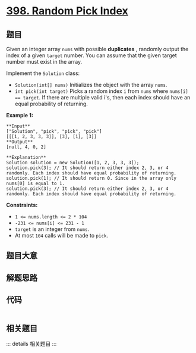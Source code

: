 # [398. Random Pick Index](https://leetcode.com/problems/random-pick-index)

## 题目

Given an integer array `nums` with possible **duplicates** , randomly output
the index of a given `target` number. You can assume that the given target
number must exist in the array.

Implement the `Solution` class:

  * `Solution(int[] nums)` Initializes the object with the array `nums`.
  * `int pick(int target)` Picks a random index `i` from `nums` where `nums[i] == target`. If there are multiple valid i's, then each index should have an equal probability of returning.



**Example 1:**

    
    
    **Input**
    ["Solution", "pick", "pick", "pick"]
    [[[1, 2, 3, 3, 3]], [3], [1], [3]]
    **Output**
    [null, 4, 0, 2]
    
    **Explanation**
    Solution solution = new Solution([1, 2, 3, 3, 3]);
    solution.pick(3); // It should return either index 2, 3, or 4 randomly. Each index should have equal probability of returning.
    solution.pick(1); // It should return 0. Since in the array only nums[0] is equal to 1.
    solution.pick(3); // It should return either index 2, 3, or 4 randomly. Each index should have equal probability of returning.
    



**Constraints:**

  * `1 <= nums.length <= 2 * 104`
  * `-231 <= nums[i] <= 231 - 1`
  * `target` is an integer from `nums`.
  * At most `104` calls will be made to `pick`.


## 题目大意

## 解题思路

## 代码

```javascript

```

## 相关题目

::: details 相关题目
:::
